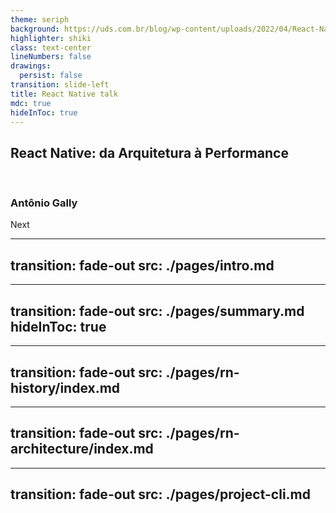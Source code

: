 ```yaml
---
theme: seriph
background: https://uds.com.br/blog/wp-content/uploads/2022/04/React-Native-O-que-e-componentes-e-importancia-UDS-Tecnologia.png
highlighter: shiki
class: text-center
lineNumbers: false
drawings:
  persist: false
transition: slide-left
title: React Native talk
mdc: true
hideInToc: true
---
```


## React Native: da Arquitetura à Performance

<br/>

### Antônio Gally

<div class="pt-12">
  <span @click="$slidev.nav.next" class="px-2 py-1 rounded cursor-pointer" hover="bg-white bg-opacity-10">
    Next <carbon:arrow-right class="inline"/>
  </span>
</div>

<div class="abs-br m-6 flex gap-2">
  <a href="https://github.com/AntonioGally" target="_blank" alt="GitHub" title="Open in GitHub"
    class="text-xl slidev-icon-btn opacity-50 !border-none !hover:text-white">
    <carbon-logo-github />
  </a>
</div>


---
transition: fade-out
src: ./pages/intro.md
---

---
transition: fade-out
src: ./pages/summary.md
hideInToc: true
---

---
transition: fade-out
src: ./pages/rn-history/index.md
---

---
transition: fade-out
src: ./pages/rn-architecture/index.md
---

---
transition: fade-out
src: ./pages/project-cli.md
---